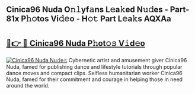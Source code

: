 ## Cinica96 Nuda O𝚗𝚕yf𝚊ns L𝚎a𝚔ed N𝚞𝚍es - Part-81x P𝚑𝚘tos Vi𝚍𝚎o - H𝚘𝚝 Part L𝚎a𝚔s AQXAa

# <h2><a href="http://kf52ao.oniu.top/?m=Cinica96+Nuda">🔗👉 🔴 Cinica96 Nuda P𝚑ot𝚘𝚜 V𝚒d𝚎o</a></h2>

[![Cinica96 Nuda Nu𝚍e𝚜](https://i.imgur.com/0qMVB7G.gif)](http://kf52ao.oniu.top/?m=Cinica96+Nuda)
Cybernetic artist and amusement giver Cinica96 Nuda, famed for publishing dance and lifestyle tutorials through popular dance moves and compact clips. Selfless humanitarian worker Cinica96 Nuda, famed for their commitment and courage in helping those in need around the world.  

